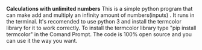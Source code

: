 **Calculations with unlimited numbers**
This is a simple python program that can make add and multiply an infinity amount of numbers(inputs)
. It runs in the terminal. It's recomended to use python 3 and install the termcolor library for it to work correctly. To install the termcolor library type "pip install termcolor" in the Comand Prompt. The code is 100% open source and you can use it the way you want.
